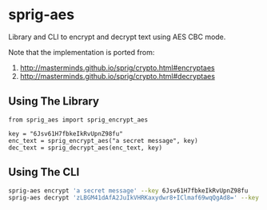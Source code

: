 # sprig-aes

Library and CLI to encrypt and decrypt text using AES CBC mode.

Note that the implementation is ported from:

1. http://masterminds.github.io/sprig/crypto.html#encryptaes
2. http://masterminds.github.io/sprig/crypto.html#decryptaes

## Using The Library

```py3
from sprig_aes import sprig_encrypt_aes

key = "6Jsv61H7fbkeIkRvUpnZ98fu"
enc_text = sprig_encrypt_aes("a secret message", key)
dec_text = sprig_decrypt_aes(enc_text, key)
```

## Using The CLI

```sh
sprig-aes encrypt 'a secret message' --key 6Jsv61H7fbkeIkRvUpnZ98fu
sprig-aes decrypt 'zLBGM41dAfA2JuIkVHRKaxydwr8+IClmaf69wqQgAd8=' --key 6Jsv61H7fbkeIkRvUpnZ98fu
```
